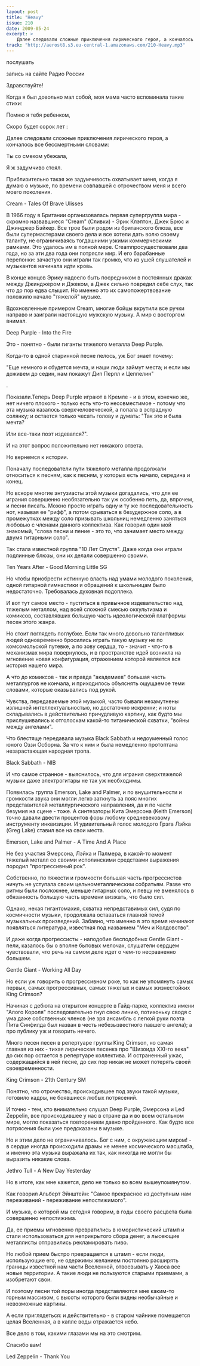 ```yaml
---
layout: post
title: "Heavy"
issue: 210
date: 2009-05-24
excerpt: >
    Далее следовали сложные приключения лирического героя, а кончалось все бессмертными словами:
track: "http://aerost8.s3.eu-central-1.amazonaws.com/210-Heavy.mp3"
---
```


послушать

запись на сайте Радио России

Здравствуйте!

Когда я был довольно мал собой, моя мама часто вспоминала такие стихи:

Помню я тебя ребенком,

Скоро будет сорок лет :

Далее следовали сложные приключения лирического героя, а кончалось все бессмертными словами:

Ты со смехом убежала,

Я ж задумчиво стоял.

Приблизительно такая же задумчивость охватывает меня, когда я думаю о музыке, по времени совпавшей с отрочеством меня и всего моего поколения.

Cream - Tales Of Brave Ulisses

В 1966 году в Британии организовалась первая супергруппа мира - скромно назвавшиеся "Сream" (Сливки) - Эрик Клэптон, Джек Брюс и Джинджер Бэйкер. Все трое были родом из британского блюза, все были супермастерами своего дела и все хотели дать волю своему таланту, не ограничиваясь тогдашними узкими коммерческими рамками. Это удалось им в полной мере. Сreamпросуществовали два года, но за эти два года они потрясли мир. И его барабанные перепонки: зачастую они играли так громко, что из ушей слушателей и музыкантов начинала идти кровь.

В конце концов Эрику надоело быть посредником в постоянных драках между Джинджером и Джеком, а Джек сильно повредил себе слух, так что до пор едва слышит. Но именно это их самопожертвование положило начало "тяжелой" музыке.

Вдохновленные примером Cream, многие бойцы вкрутили все ручки направо и заиграли настоящую мужскую музыку. А мир с восторгом внимал.

Deep Purple - Into the Fire

Это - понятно - были гиганты тяжелого металла Deep Purple.

Когда-то в одной старинной песне пелось, уж Бог знает почему:

"Еще немного и сбудется мечта, и наши люди займут места; и если мы доживем до седин, нам покажут Дип Перпл и Цеппелин"

.

Показали.Теперь Deep Purple играют в Кремле - и в этом, конечно же, нет ничего плохого - только есть что-то несовместимое - потому что эта музыка казалось сверхчеловеческой, а попала в эстрадную солянку; и остается только чесать голову и думать: "Так это и была мечта?

Или все-таки поэт издевался?".

И на этот вопрос положительно нет никакого ответа.

Но вернемся к истории.

Поначалу последователи пути тяжелого металла продолжали относиться к песням, как к песням, у которых есть начало, середина и конец.

Но вскоре многие энтузиасты этой музыки догадались, что для ее играния совершенно необязательно так уж особенно петь, да, впрочем, и песни писать. Можно просто играть одну и ту же последовательность нот, называя ее "рифф", а потом срываться в безудержное соло, а в промежутках между соло призывать школьниц немедленно заняться любовью с членами данного коллектива. Как говорил один мой знакомый, "слова песни и пение - это то, что занимает место между двумя гитарными соло".

Так стала известной группа "10 Лет Спустя". Даже когда они играли подлинные блюзы, они их делали совершенно своими.

Ten Years After - Good Morning Little SG

Но чтобы приобрести истинную власть над умами молодого поколения, одной гитарной гимнастики и обращений к школьницам было недостаточно. Требовалась духовная подоплека.

И вот тут самое место - пуститься в привычное издевательство над тяжелым металлом, над всей сложной смесью оккультизма и комиксов, составлявших большую часть идеологической платформы песен этого жанра.

Но стоит поглядеть поглубже. Если так много довольно талантливых людей одновременно бросились играть такую музыку не по комсомольской путевке, а по зову сердца, то - значит - что-то в механизмах мира повернулось, и в пространстве идей возникла на мгновение новая конфигурация, отражением которой является вся история нашего мира.

А что до комиксов - так и правда "академиев" большая часть металлургов не кончала, и приходилось объяснять ощущаемое теми словами, которые оказывались под рукой.

Чувства, передаваемые этой музыкой, часто бывали незамутнены излишней интеллектуальностью, но достаточно искренни; и ноты складывались в действительно причудливую картину, как будто мы прислушивались к отголоскам какой-то титанической схватки, "войны между ангелами".

Что блестяще передавала музыка Black Sabbath и недоуменный голос юного Оззи Осборна. За что к ним и была немедленно протоптана незарастающая народная тропа.

Black Sabbath - NIB

И что самое странное - выяснилось, что для играния сверхтяжелой музыки даже электрогитары не так уж необходимы.

Появилась группа Emerson, Lake and Palmer, и по внушительности и громкости звука они могли легко заткнуть за пояс многих представителей металлургического направления, да и по части безумия на сцене - тоже. А синтезаторы Кита Эмерсона (Keith Emerson) точно давали двести процентов форы любому средневековому инструменту инквизиции. И удивительный голос молодого Грэга Лэйка (Greg Lake) ставил все на свои места.

Emerson, Lake and Palmer - A Time And A Place

Не без участия Эмерсона, Лэйка и Палмера, в какой-то момент тяжелый металл со своими исполинскими средствами выражения породил "прогрессивный рок".

Собственно, по тяжести и громкости большая часть прогрессистов ничуть не уступала своим цельнометаллическим собратьям. Разве что ритмы были посложнее, меньше гитарных соло, и певцу не вменялось в обязанность большую часть времени визжать, что было сил.

Однако, некая гигантомахия, схватка непредставимых сил, судя по космичности музыки, продолжала оставаться главной темой музыкальных произведений. Забавно, что именно в это время начинают появляться литература, известная под названием "Меч и Колдовство".

И даже когда прогрессисты - наподобие бесподобных Gentle Giant - пели, казалось бы о вполне бытовых мелочах, слушатели сердцем чувствовали, что речь на самом деле идет о чем-то несравненно большем.

Gentle Giant - Working All Day

Но если уж говорить о прогрессивном роке, то как не упомянуть самых первых, самых прогрессивных, самых тяжелых и самых жизнестойких King Crimson?

Начиная с дебюта на открытом концерте в Гайд-парке, коллектив имени "Алого Короля" последовательно гнул свою линию, потихоньку сводя с ума даже собственных членов (не зря ансамбль с легкой руки поэта Пита Синфилда был назван в честь небезызвестного павшего ангела); а про публику уж и говорить нечего.

Много песен песен в репертуаре группы King Crimson, но самая главная из них - тихая лирическая песенка про "Шизоида XXI-го века" до сих пор остается в репертуаре коллектива. И остраненный ужас, содержащийся в ней песне, до сих пор никак не может потерять своей своевременности.

King Crimson - 21th Century SM

Понятно, что отрочество, происходившее под звуки такой музыки, готовило кадры, не боявшиеся любых потрясений.

И точно - тем, кто внимательно слушал Deep Purple, Эмерсона и Led Zeppelin, все происходившее у нас в стране да и во всем остальном мире, могло показаться повторением давно пройденного. Как будто все потрясения были уже предсказаны в музыке.

Но и этим дело не ограничивалось. Бог с ним, с окружающим миром! - в сердце иногда происходили драмы не менее космического масштаба, и именно эта музыка выражала их так, как никогда не могли бы выразить никакие слова.

Jethro Tull - A New Day Yesterday

Но в итоге, как мне кажется, дело не только во всем вышеупомянутом.

Как говорил Альберт Эйнштейн: "Самое прекрасное из доступным нам переживаний - переживание непостижимого".

И музыка, о которой мы сегодня говорим, в годы своего расцвета была совершенно непостижима.

Да, ее приемы мгновенно превратились в юмористический штамп и стали использоваться для неприкрытого сбора денег, а лысеющие металлисты отправились рекламировать пиво.

Но любой прием быстро превращается в штамп - если люди, использующие его, не одержимы желанием постоянно расширять границы известной нам части Вселенной, отвоевывать у Хаоса все новые территории. А такие люди не пользуются старыми приемами, а изобретают свои.

И поэтому песни той поры иногда представляются мне каким-то горным массивом, с высоты которого были видны необычайные и невозможные картины.

А если приглядеться: и действительно - в старом чайнике помещается целая Вселенная, а в капле воды отражается небо.

Все дело в том, какими глазами мы на это смотрим.

Спасибо вам!

Led Zeppelin - Thank You
